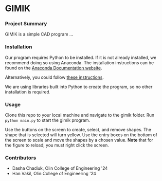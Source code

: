 # GIMIK
### Project Summary
GIMIK is a simple CAD program ...

### Installation
Our program requires Python to be installed. If it is not already installed, we recommend doing so using Anaconda. The installation instructions can be found on the [Anaconda Documentation website](https://docs.anaconda.com/anaconda/install/).

Alternatively, you could follow [these instructions](https://realpython.com/installing-python/#how-to-install-python-on-linux).

We are using libraries built into Python to create the program, so no other installation is required.

### Usage 

Clone this repo to your local machine and navigate to the gimik folder.
Run `python main.py` to start the gimik program.

Use the buttons on the screen to create, select, and remove shapes. The shape that is selected will turn yellow. Use the entry boxes on the bottom of the screen to scale and move the shapes by a chosen value.
**Note** that for the figure to reload, you must right click the screen.

### Contributors
* Dasha Chadiuk, Olin College of Engineering '24
* Han Vakil, Olin College of Engineering '24
